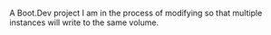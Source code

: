 A Boot.Dev project I am in the process of modifying so that multiple instances will write to the same volume. 
